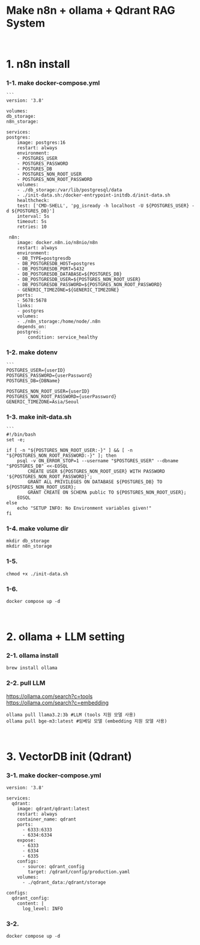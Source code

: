 # Make n8n + ollama + Qdrant RAG System
<br>

# 1. n8n install
### 1-1. make docker-compose.yml
    ```
    version: '3.8'

    volumes:
    db_storage:
    n8n_storage:

    services:
    postgres:
        image: postgres:16
        restart: always
        environment:
        - POSTGRES_USER
        - POSTGRES_PASSWORD
        - POSTGRES_DB
        - POSTGRES_NON_ROOT_USER
        - POSTGRES_NON_ROOT_PASSWORD
        volumes:
        - ./db_storage:/var/lib/postgresql/data
        - ./init-data.sh:/docker-entrypoint-initdb.d/init-data.sh
        healthcheck:
        test: ['CMD-SHELL', 'pg_isready -h localhost -U ${POSTGRES_USER} -d ${POSTGRES_DB}']
        interval: 5s
        timeout: 5s
        retries: 10

     n8n:
        image: docker.n8n.io/n8nio/n8n
        restart: always
        environment:
        - DB_TYPE=postgresdb
        - DB_POSTGRESDB_HOST=postgres
        - DB_POSTGRESDB_PORT=5432
        - DB_POSTGRESDB_DATABASE=${POSTGRES_DB}
        - DB_POSTGRESDB_USER=${POSTGRES_NON_ROOT_USER}
        - DB_POSTGRESDB_PASSWORD=${POSTGRES_NON_ROOT_PASSWORD}
        - GENERIC_TIMEZONE=${GENERIC_TIMEZONE}
        ports:
        - 5678:5678
        links:
        - postgres
        volumes:
        - ./n8n_storage:/home/node/.n8n
        depends_on:
        postgres:
            condition: service_healthy
### 1-2. make dotenv
    ```
    POSTGRES_USER={userID}
    POSTGRES_PASSWORD={userPassword}
    POSTGRES_DB={DBName}

    POSTGRES_NON_ROOT_USER={userID}
    POSTGRES_NON_ROOT_PASSWORD={userPassword}
    GENERIC_TIMEZONE=Asia/Seoul
### 1-3. make init-data.sh
    ```
    #!/bin/bash
    set -e;

    if [ -n "${POSTGRES_NON_ROOT_USER:-}" ] && [ -n "${POSTGRES_NON_ROOT_PASSWORD:-}" ]; then
        psql -v ON_ERROR_STOP=1 --username "$POSTGRES_USER" --dbname "$POSTGRES_DB" <<-EOSQL
            CREATE USER ${POSTGRES_NON_ROOT_USER} WITH PASSWORD '${POSTGRES_NON_ROOT_PASSWORD}';
            GRANT ALL PRIVILEGES ON DATABASE ${POSTGRES_DB} TO ${POSTGRES_NON_ROOT_USER};
            GRANT CREATE ON SCHEMA public TO ${POSTGRES_NON_ROOT_USER};
        EOSQL
    else
        echo "SETUP INFO: No Environment variables given!"
    fi

### 1-4. make volume dir
```    
mkdir db_storage
mkdir n8n_storage
```
### 1-5.
```
chmod +x ./init-data.sh
```
### 1-6.
```
docker compose up -d
```

<br>

# 2. ollama + LLM setting
### 2-1. ollama install 
```
brew install ollama
```
### 2-2. pull LLM
<https://ollama.com/search?c=tools> <br>
<https://ollama.com/search?c=embedding>
```
ollama pull llama3.2:3b #LLM (tools 지원 모델 사용)
ollama pull bge-m3:latest #임베딩 모델 (embedding 지원 모델 사용)
```
<br>

# 3. VectorDB init (Qdrant)
### 3-1. make docker-compose.yml
```
version: '3.8'

services:
  qdrant:
    image: qdrant/qdrant:latest
    restart: always
    container_name: qdrant
    ports:
      - 6333:6333
      - 6334:6334
    expose:
      - 6333
      - 6334
      - 6335
    configs:
      - source: qdrant_config
        target: /qdrant/config/production.yaml
    volumes:
      - ./qdrant_data:/qdrant/storage

configs:
  qdrant_config:
    content: |
      log_level: INFO
```
### 3-2.
```
docker compose up -d
```
